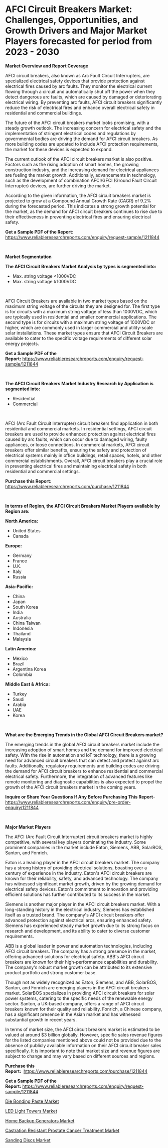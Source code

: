 <p><h1>AFCI Circuit Breakers Market: Challenges, Opportunities, and Growth Drivers and Major Market Players forecasted for period from 2023 - 2030</h1></p><p><strong>Market Overview and Report Coverage</strong></p>
<p><p>AFCI circuit breakers, also known as Arc Fault Circuit Interrupters, are specialized electrical safety devices that provide protection against electrical fires caused by arc faults. They monitor the electrical current flowing through a circuit and automatically shut off the power when they detect dangerous arc faults, which are caused by damaged or deteriorating electrical wiring. By preventing arc faults, AFCI circuit breakers significantly reduce the risk of electrical fires and enhance overall electrical safety in residential and commercial buildings.</p><p>The future of the AFCI circuit breakers market looks promising, with a steady growth outlook. The increasing concern for electrical safety and the implementation of stringent electrical codes and regulations by governmental bodies are driving the demand for AFCI circuit breakers. As more building codes are updated to include AFCI protection requirements, the market for these devices is expected to expand.</p><p>The current outlook of the AFCI circuit breakers market is also positive. Factors such as the rising adoption of smart homes, the growing construction industry, and the increasing demand for electrical appliances are fueling the market growth. Additionally, advancements in technology, such as the development of combination AFCI/GFCI (Ground Fault Circuit Interrupter) devices, are further driving the market.</p><p>According to the given information, the AFCI circuit breakers market is projected to grow at a Compound Annual Growth Rate (CAGR) of 9.2% during the forecasted period. This indicates a strong growth potential for the market, as the demand for AFCI circuit breakers continues to rise due to their effectiveness in preventing electrical fires and ensuring electrical safety.</p></p>
<p><strong>Get a Sample PDF of the Report:</strong> <a href="https://www.reliableresearchreports.com/enquiry/request-sample/1211844">https://www.reliableresearchreports.com/enquiry/request-sample/1211844</a></p>
<p>&nbsp;</p>
<p><strong>Market Segmentation</strong></p>
<p><strong>The AFCI Circuit Breakers Market Analysis by types is segmented into:</strong></p>
<p><ul><li>Max. string voltage <1000VDC</li><li>Max. string voltage ≥1000VDC</li></ul></p>
<p>&nbsp;</p>
<p><p>AFCI Circuit Breakers are available in two market types based on the maximum string voltage of the circuits they are designed for. The first type is for circuits with a maximum string voltage of less than 1000VDC, which are typically used in residential and smaller commercial applications. The second type is for circuits with a maximum string voltage of 1000VDC or higher, which are commonly used in larger commercial and utility-scale solar installations. These market types ensure that AFCI Circuit Breakers are available to cater to the specific voltage requirements of different solar energy projects.</p></p>
<p><strong>Get a Sample PDF of the Report:</strong>&nbsp;<a href="https://www.reliableresearchreports.com/enquiry/request-sample/1211844">https://www.reliableresearchreports.com/enquiry/request-sample/1211844</a></p>
<p>&nbsp;</p>
<p><strong>The AFCI Circuit Breakers Market Industry Research by Application is segmented into:</strong></p>
<p><ul><li>Residential</li><li>Commercial</li></ul></p>
<p>&nbsp;</p>
<p><p>AFCI (Arc Fault Circuit Interrupter) circuit breakers find application in both residential and commercial markets. In residential settings, AFCI circuit breakers are used to provide enhanced protection against electrical fires caused by arc faults, which can occur due to damaged wiring, faulty appliances, or loose connections. In commercial markets, AFCI circuit breakers offer similar benefits, ensuring the safety and protection of electrical systems mainly in office buildings, retail spaces, hotels, and other commercial establishments. Overall, AFCI circuit breakers play a crucial role in preventing electrical fires and maintaining electrical safety in both residential and commercial settings.</p></p>
<p><strong>Purchase this Report:</strong>&nbsp; <a href="https://www.reliableresearchreports.com/purchase/1211844">https://www.reliableresearchreports.com/purchase/1211844</a></p>
<p>&nbsp;</p>
<p><strong>In terms of Region, the AFCI Circuit Breakers Market Players available by Region are:</strong></p>
<p>
    <p> <strong> North America: </strong>
        <ul>
            <li>United States</li>
            <li>Canada</li>
        </ul>
        </p> 
    <p> <strong> Europe: </strong>
        <ul>
            <li>Germany</li>
            <li>France</li>
            <li>U.K.</li>
            <li>Italy</li>
            <li>Russia</li>
        </ul>
        </p> 
    <p> <strong> Asia-Pacific: </strong>
        <ul>
            <li>China</li>
            <li>Japan</li>
            <li>South Korea</li>
            <li>India</li>
            <li>Australia</li>
            <li>China Taiwan</li>
            <li>Indonesia</li>
            <li>Thailand</li>
            <li>Malaysia</li>
        </ul>
        </p> 
    <p> <strong> Latin America: </strong>
        <ul>
            <li>Mexico</li>
            <li>Brazil</li>
            <li>Argentina Korea</li>
            <li>Colombia</li>
        </ul>
        </p> 
    <p> <strong> Middle East & Africa: </strong>
        <ul>
            <li>Turkey</li>
            <li>Saudi</li>
            <li>Arabia</li>
            <li>UAE</li>
            <li>Korea</li>
        </ul>
    </p>
    </p>
<p>&nbsp;</p>
<p><strong>What are the Emerging Trends in the Global AFCI Circuit Breakers market?</strong></p>
<p><p>The emerging trends in the global AFCI circuit breakers market include the increasing adoption of smart homes and the demand for improved electrical safety. With the rise in automation and IoT technology, there is a growing need for advanced circuit breakers that can detect and protect against arc faults. Additionally, regulatory requirements and building codes are driving the demand for AFCI circuit breakers to enhance residential and commercial electrical safety. Furthermore, the integration of advanced features like remote monitoring and diagnostic capabilities is also expected to propel the growth of the AFCI circuit breakers market in the coming years.</p></p>
<p><strong>Inquire or Share Your Questions If Any Before Purchasing This Report</strong>- <a href="https://www.reliableresearchreports.com/enquiry/pre-order-enquiry/1211844">https://www.reliableresearchreports.com/enquiry/pre-order-enquiry/1211844</a></p>
<p>&nbsp;</p>
<p><strong>Major Market Players</strong></p>
<p><p>The AFCI (Arc Fault Circuit Interrupter) circuit breakers market is highly competitive, with several key players dominating the industry. Some prominent companies in the market include Eaton, Siemens, ABB, SolarBOS, Santon, and Fonrich.</p><p>Eaton is a leading player in the AFCI circuit breakers market. The company has a strong history of providing electrical solutions, boasting over a century of experience in the industry. Eaton's AFCI circuit breakers are known for their reliability, safety, and advanced technology. The company has witnessed significant market growth, driven by the growing demand for electrical safety devices. Eaton's commitment to innovation and providing efficient solutions has further contributed to its success in the market.</p><p>Siemens is another major player in the AFCI circuit breakers market. With a long-standing history in the electrical industry, Siemens has established itself as a trusted brand. The company's AFCI circuit breakers offer advanced protection against electrical arcs, ensuring enhanced safety. Siemens has experienced steady market growth due to its strong focus on research and development, and its ability to cater to diverse customer requirements.</p><p>ABB is a global leader in power and automation technologies, including AFCI circuit breakers. The company has a strong presence in the market, offering advanced solutions for electrical safety. ABB's AFCI circuit breakers are known for their high-performance capabilities and durability. The company's robust market growth can be attributed to its extensive product portfolio and strong customer base.</p><p>Though not as widely recognized as Eaton, Siemens, and ABB, SolarBOS, Santon, and Fonrich are emerging players in the AFCI circuit breakers market. SolarBOS specializes in providing AFCI circuit breakers for solar power systems, catering to the specific needs of the renewable energy sector. Santon, a UK-based company, offers a range of AFCI circuit breakers known for their quality and reliability. Fonrich, a Chinese company, has a significant presence in the Asian market and has witnessed substantial growth in recent years.</p><p>In terms of market size, the AFCI circuit breakers market is estimated to be valued at around $3 billion globally. However, specific sales revenue figures for the listed companies mentioned above could not be provided due to the absence of publicly available information on their AFCI circuit breaker sales specifically. It is important to note that market size and revenue figures are subject to change and may vary based on different sources and regions.</p></p>
<p><strong>Purchase this Report:</strong>&nbsp;&nbsp;<a href="https://www.reliableresearchreports.com/purchase/1211844">https://www.reliableresearchreports.com/purchase/1211844</a></p>
<p></p>
<p><strong>Get a Sample PDF of the Report:</strong>&nbsp;<a href="https://www.reliableresearchreports.com/enquiry/request-sample/1211844">https://www.reliableresearchreports.com/enquiry/request-sample/1211844</a></p>
<p><p><a href="https://github.com/Chiragrp22/Market-Research-Report-List-1/blob/main/die-bonding-paste-market.md">Die Bonding Paste Market</a></p><p><a href="https://medium.com/@nelsonhauck/led-light-towers-market-size-growth-forecast-2023-2030-944cff3401f8">LED Light Towers Market</a></p><p><a href="https://medium.com/@bobbyrobinson56/home-backup-generators-market-size-growth-forecast-2023-2030-a79a98884591">Home Backup Generators Market</a></p><p><a href="https://www.linkedin.com/pulse/castration-resistant-prostate-cancer-treatment-market-3x2ke/">Castration Resistant Prostate Cancer Treatment Market</a></p><p><a href="https://github.com/ChiragRP21/Market-Research-Report-List-1/blob/main/sanding-discs-market.md">Sanding Discs Market</a></p></p>